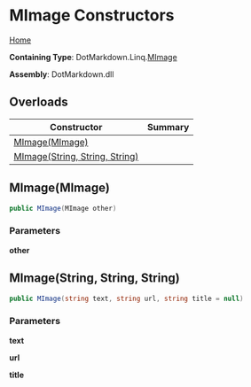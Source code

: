# MImage Constructors

[Home](../../../../README.md#_top)

**Containing Type**: DotMarkdown\.Linq\.[MImage](../README.md#_top)

**Assembly**: DotMarkdown\.dll

## Overloads

| Constructor | Summary |
| ----------- | ------- |
| [MImage(MImage)](#DotMarkdown_Linq_MImage__ctor_DotMarkdown_Linq_MImage_) | |
| [MImage(String, String, String)](#DotMarkdown_Linq_MImage__ctor_System_String_System_String_System_String_) | |

## MImage\(MImage\) <a name="DotMarkdown_Linq_MImage__ctor_DotMarkdown_Linq_MImage_"></a>

```csharp
public MImage(MImage other)
```

### Parameters

**other**

## MImage\(String, String, String\) <a name="DotMarkdown_Linq_MImage__ctor_System_String_System_String_System_String_"></a>

```csharp
public MImage(string text, string url, string title = null)
```

### Parameters

**text**

**url**

**title**